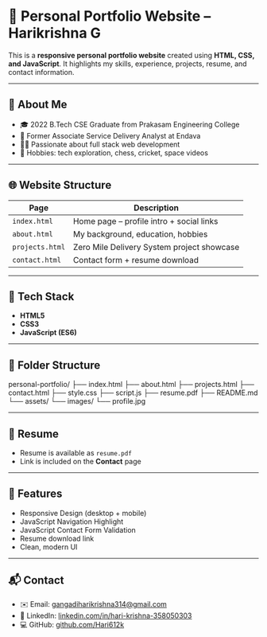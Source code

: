 # 💼 Personal Portfolio Website – Harikrishna G

This is a **responsive personal portfolio website** created using **HTML, CSS, and JavaScript**. It highlights my skills, experience, projects, resume, and contact information.

---

## 🧠 About Me

- 🎓 2022 B.Tech CSE Graduate from Prakasam Engineering College
- 💼 Former Associate Service Delivery Analyst at Endava
- 🧑‍💻 Passionate about full stack web development
- 🧩 Hobbies: tech exploration, chess, cricket, space videos

---

## 🌐 Website Structure

| Page            | Description                                |
| --------------- | ------------------------------------------ |
| `index.html`    | Home page – profile intro + social links   |
| `about.html`    | My background, education, hobbies          |
| `projects.html` | Zero Mile Delivery System project showcase |
| `contact.html`  | Contact form + resume download             |

---

## 🚀 Tech Stack

- **HTML5**
- **CSS3**
- **JavaScript (ES6)**

---

## 📁 Folder Structure

personal-portfolio/
├── index.html
├── about.html
├── projects.html
├── contact.html
├── style.css
├── script.js
├── resume.pdf
├── README.md
└── assets/
└── images/
└── profile.jpg

---

## 📄 Resume

- Resume is available as `resume.pdf`
- Link is included on the **Contact** page

---

## 🔐 Features

- Responsive Design (desktop + mobile)
- JavaScript Navigation Highlight
- JavaScript Contact Form Validation
- Resume download link
- Clean, modern UI

---

## 📬 Contact

- ✉️ Email: gangadiharikrishna314@gmail.com
- 🔗 LinkedIn: [linkedin.com/in/hari-krishna-358050303](https://www.linkedin.com/in/hari-krishna-358050303/)
- 💻 GitHub: [github.com/Hari612k](https://github.com/Hari612k)
